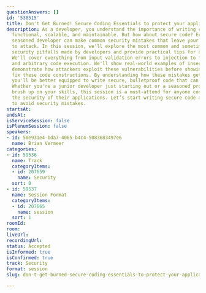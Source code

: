 ```yaml
---
questionAnswers: []
id: '538515'
title: Don't Get Burned! Secure Coding Essentials to protect your application
description: As a developer, you understand the importance of writing code that is
  functional, scalable, and maintainable. But how about secure code? Even the most
  seasoned developer can make common security mistakes that leave your code vulnerable
  to attack. In this session, we'll explore the most common and sometimes unknown
  security pitfalls made by developers and provide practical tips for avoiding them.
  We'll cover everything from input validation errors to injection to file overwrites
  and arbitrary code execution. We'll show real-world examples of insecure code and
  demonstrate how attackers exploit these vulnerabilities before showing you how to
  fix these code constructions. By understanding how these mistakes get exploited,
  you'll be better equipped to write secure, bulletproof code that can withstand attacks.
  Whether you're a junior developer just starting out or a seasoned pro looking to
  brush up on your skills, this session is a must-attend for anyone concerned with
  the security of their applications. Let’s start writing secure code and learn how
  to avoid security mistakes.
startsAt: 
endsAt: 
isServiceSession: false
isPlenumSession: false
speakers:
- id: 50e931e4-bda7-4065-b4c4-5083683497e6
  name: Brian Vermeer
categories:
- id: 59536
  name: Track
  categoryItems:
  - id: 207659
    name: Security
  sort: 0
- id: 59537
  name: Session Format
  categoryItems:
  - id: 207665
    name: session
  sort: 1
roomId: 
room: 
liveUrl: 
recordingUrl: 
status: Accepted
isInformed: true
isConfirmed: true
track: Security
format: session
slug: don-t-get-burned-secure-coding-essentials-to-protect-your-application

---
```

